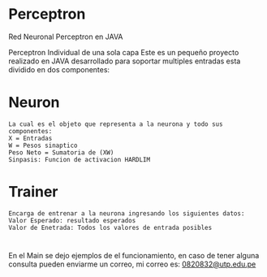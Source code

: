 # Perceptron
Red Neuronal Perceptron en JAVA 

Perceptron Individual de una sola capa
Este es un pequeño proyecto realizado en JAVA desarrollado para soportar multiples entradas esta dividido en dos componentes:

  # Neuron
    La cual es el objeto que representa a la neurona y todo sus componentes:
    X = Entradas
    W = Pesos sinaptico
    Peso Neto = Sumatoria de (XW)
    Sinpasis: Funcion de activacion HARDLIM
  # Trainer
    Encarga de entrenar a la neurona ingresando los siguientes datos:
    Valor Esperado: resultado esperados 
    Valor de Enetrada: Todos los valores de entrada posibles
#
En el Main se dejo ejemplos de el funcionamiento, en caso de tener alguna consulta pueden enviarme un correo, mi correo es:
0820832@utp.edu.pe
